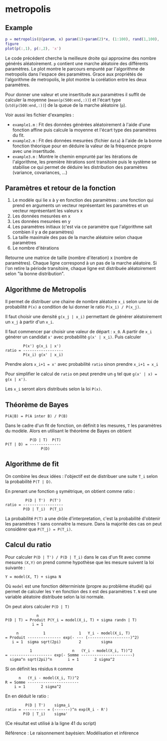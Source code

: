 # metropolis

## Example

```matlab
p = metropolis(@(param, x) param(1)+param(2)*x, (1:100), rand(1,100), [0,0], [1,1], 20000);
figure
plot(p(:,1), p(:,2), 'x')
```

Le code précédent cherche la meilleure droite qui approxime des nombre générés aléatoirement.
`p` contient une marche aléatoire des différents paramètres.
Le plot montre le parcours empunté par l'algorithme de metropolis dans l'espace des paramètres.
Grace aux propriétés de l'algorithme de metropolis, le plot montre la corélation entre les deux paramètres.

Pour donner une valeur et une insertitude aux paramètres il suffit de calculer la moyenne (`mean(p(500:end,:))`) et l'écart type (`std(p(500:end,:))`) de la queue de la marche aléatoire (`p`).

Voir aussi les fichier d'examples :
- `example1.m` : Fit des données générées aléatoirement à l'aide d'une fonction affine puis calcule la moyenne et l'écart type des paramètres du fit.
- `example2.m` : Fit des données mesurées (fichier `data`) à l'aide de la bonne fonction théorique pour en déduire la valeur de la fréquence propre avec une insertitude.
- `example3.m` : Montre le chemin emprunté par les itérations de l'algorithme, les première itérations sont transitoire puis le système se stabilise ce qui permet de déduire les distribution des paramètres (variance, covariances, ...)

## Paramètres et retour de la fonction

1. Le modèle qui lie x à y en fonction des paramètres : une fonction qui prend en arguments un vecteur représentant les paramètres et un vecteur représentant les valeurs x
2. Les données mesurées en x
3. Les données mesurées en y
4. Les paramètres initiaux (c'est via ce paramètre que l'algorithme sait combien il y a de paramètres)
5. La taille maximale des pas de la marche aléatoire selon chaque paramètres
5. Le nombre d'itérations

Retourne une matrice de taille (nombre d'iteration) x (nombre de paramètres).
Chaque ligne correspond à un pas de la marche aléatoire.
Si l'on retire la période transitoire, chaque ligne est distribuée aléatoirement selon "la bonne distribution".

## Algorithme de Metropolis

Il permet de distribuer une chaine de nombre aléatoire `x_i` selon une loi de probabilité `P(x)` a condition de lui donner le ratio `P(x_i) / P(x_j)`.

Il faut choisir une densité `g(x_j | x_i)` permettant de générer aléatoirement un `x_j` à partir d'un `x_i`.

Il faut commencer par choisir une valeur de départ : `x_0`.
A partir de `x_i` générer un candidat `x'` avec probabilité `g(x' | x_i)`.
Puis calculer 
```
        P(x') g(x_i | x')
ratio = ------------------
        P(x_i) g(x' | x_i)
```
Prendre alors `x_i+1 = x'` avec probabilité `ratio` sinon prendre `x_i+1 = x_i`

Pour simplifier le calcul de `ratio` on peut prendre un `g` tel que `g(x' | x) = g(x | x')`.

Les `x_i` seront alors distribués selon la loi `P(x)`.

## Théorème de Bayes

`P(A|B) = P(A inter B) / P(B)`

Dans le cadre d'un fit de fonction, on définit `D` les mesures, `T` les paramètres du modèle. Alors en utilisant le théorème de Bayes on obtient
```
           P(D | T)  P(T)
P(T | D) = --------------
                P(D)
```

## Algorithme de fit

On combine les deux idées : l'objectif est de distribuer une suite `T_i` selon la probabilité `P(T | D)`.

En prenant une fonction `g` symétrique, on obtient comme ratio :

```
         P(D | T')  P(T')
ratio = ------------------
        P(D | T_i)  P(T_i)
```

La probabilité `P(T)` a une drôle d'interpretation, c'est la probabilité d'obtenir les paramètres `T` sans connaitre la mesure. Dans la majorité des cas on peut considérer que `P(T_j) = P(T_i)`.

## Calcul du ratio

Pour calculer `P(D | T') / P(D | T_i)` dans le cas d'un fit avec comme mesures `(X,Y)` on prend comme hypothèse que les mesure suivent la loi suivante :
```
Y = model(X, T) + sigma N
```
Où `model` est une fonction déterministe (propre au problème étudié) qui permet de calculer les `Y` en fonction des `X` est des paramètres `T`.
`N` est une variable aléatoire distribuée selon la loi normale.

On peut alors calculer `P(D | T)`

```
              n
P(D | T) = Produit P(Y_i = model(X_i, T) + sigma randn | T)
            i = 1
            
     n           1               1   Y_i - model(X_i, T)
= Produit --------------- exp(- --- (-------------------)^2)
   i = 1  sigma sqrt(2pi)        2         sigma
            
           1                  n   (Y_i - model(X_i, T))^2
= ------------------- exp(- Somme -----------------------)
  sigma^n sqrt(2pi)^n       i = 1       2 sigma^2
```

Si on définit les résidus `R` comme
```
      n   (Y_i - model(X_i, T))^2
R = Somme -----------------------
    i = 1       2 sigma^2
```

En en déduit le ratio :

```
         P(D | T')    sigma_i
ratio = ---------- = (-------)^n exp(R_i - R')
        P(D | T_i)    sigma'
```

(Ce résultat est utilisé à la ligne 41 du script)

Référence : Le raisonnement bayésien: Modélisation et inférence
